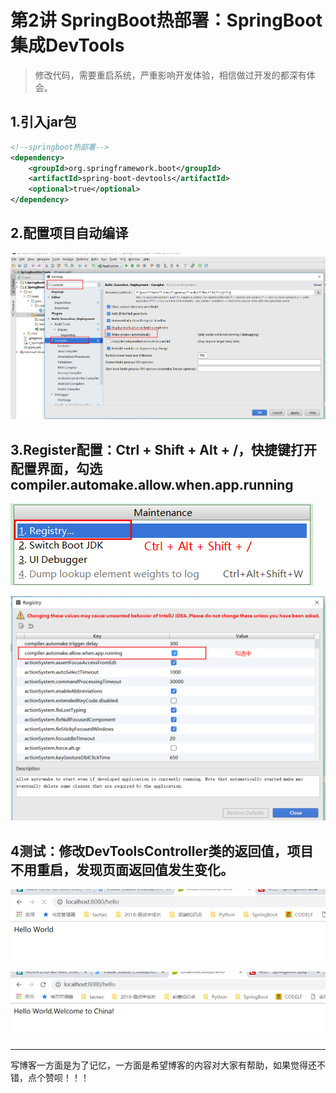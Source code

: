 # 第2讲 SpringBoot热部署：SpringBoot集成DevTools

> 修改代码，需要重启系统，严重影响开发体验，相信做过开发的都深有体会。

## 1.引入jar包

```xml
<!--springboot热部署-->
<dependency>
    <groupId>org.springframework.boot</groupId>
    <artifactId>spring-boot-devtools</artifactId>
    <optional>true</optional>
</dependency>

```

## 2.配置项目自动编译

![1](picture/2018-09-19-23-09-17.png)

## 3.Register配置：Ctrl + Shift + Alt + /，快捷键打开配置界面，勾选**compiler.automake.allow.when.app.running**

![2](picture/2018-09-19-23-10-20.png)

![3](picture/2018-09-19-23-11-14.png)

## 4测试：修改DevToolsController类的返回值，项目不用重启，发现页面返回值发生变化。

![4](picture/2018-09-19-23-16-45.png)

![5](picture/2018-09-19-23-16-18.png)

---

写博客一方面是为了记忆，一方面是希望博客的内容对大家有帮助，如果觉得还不错，点个赞呗！！！